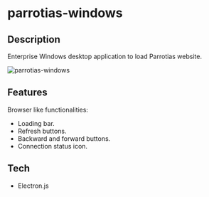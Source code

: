 # parrotias-windows

## Description
Enterprise Windows desktop application to load Parrotias website.

![parrotias-windows](https://github.com/Steelzen/parrotias-windows/assets/94742043/f5cc132c-7f08-4221-b036-caca38fa8d10)

## Features
Browser like functionalities: 
- Loading bar.
- Refresh buttons.
- Backward and forward buttons.
- Connection status icon.

## Tech
- Electron.js
